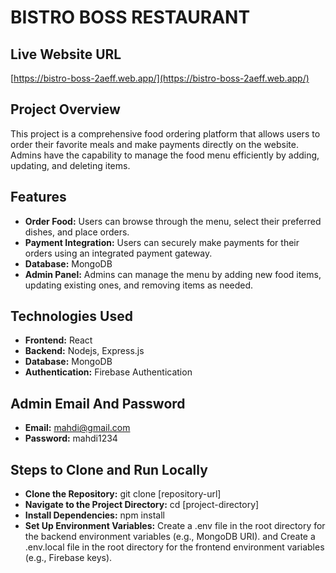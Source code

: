 # BISTRO BOSS RESTAURANT


## Live Website URL

[https://bistro-boss-2aeff.web.app/](https://bistro-boss-2aeff.web.app/) 


## Project Overview

This project is a comprehensive food ordering platform that allows users to order their favorite meals and make payments directly on the website. Admins have the capability to manage the food menu efficiently by adding, updating, and deleting items.

## Features

- **Order Food:** Users can browse through the menu, select their preferred dishes, and place orders.
- **Payment Integration:** Users can securely make payments for their orders using an integrated payment gateway.
- **Database:** MongoDB 
- **Admin Panel:** Admins can manage the menu by adding new food items, updating existing ones, and removing items as needed.

## Technologies Used

- **Frontend:** React
- **Backend:** Nodejs, Express.js
- **Database:** MongoDB 
- **Authentication:** Firebase Authentication

## Admin Email And Password

- **Email:** mahdi@gmail.com
- **Password:** mahdi1234


 ## Steps to Clone and Run Locally

- **Clone the Repository:** git clone [repository-url]
- **Navigate to the Project Directory:**  cd [project-directory]
- **Install Dependencies:** npm install
- **Set Up Environment Variables:** Create a .env file in the root directory for the backend environment variables (e.g., MongoDB URI). and Create a .env.local file in the root directory for the frontend environment variables (e.g., Firebase keys).


